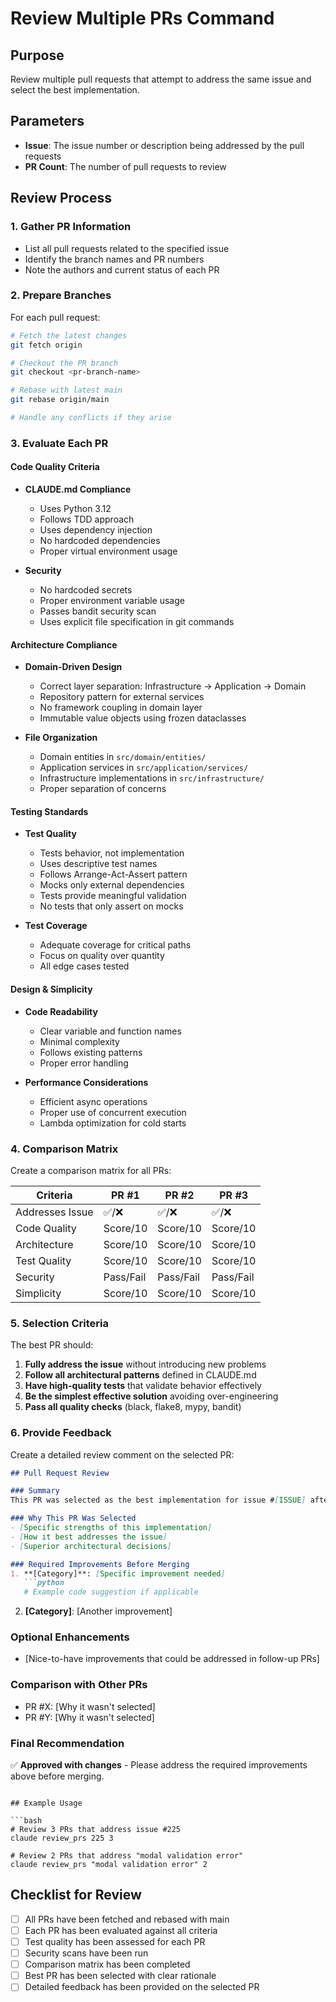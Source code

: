 # Review Multiple PRs Command

## Purpose
Review multiple pull requests that attempt to address the same issue and select the best implementation.

## Parameters
- **Issue**: The issue number or description being addressed by the pull requests
- **PR Count**: The number of pull requests to review

## Review Process

### 1. Gather PR Information
- List all pull requests related to the specified issue
- Identify the branch names and PR numbers
- Note the authors and current status of each PR

### 2. Prepare Branches
For each pull request:
```bash
# Fetch the latest changes
git fetch origin

# Checkout the PR branch
git checkout <pr-branch-name>

# Rebase with latest main
git rebase origin/main

# Handle any conflicts if they arise
```

### 3. Evaluate Each PR

#### Code Quality Criteria
- **CLAUDE.md Compliance**
  - Uses Python 3.12
  - Follows TDD approach
  - Uses dependency injection
  - No hardcoded dependencies
  - Proper virtual environment usage

- **Security**
  - No hardcoded secrets
  - Proper environment variable usage
  - Passes bandit security scan
  - Uses explicit file specification in git commands

#### Architecture Compliance
- **Domain-Driven Design**
  - Correct layer separation: Infrastructure → Application → Domain
  - Repository pattern for external services
  - No framework coupling in domain layer
  - Immutable value objects using frozen dataclasses

- **File Organization**
  - Domain entities in `src/domain/entities/`
  - Application services in `src/application/services/`
  - Infrastructure implementations in `src/infrastructure/`
  - Proper separation of concerns

#### Testing Standards
- **Test Quality**
  - Tests behavior, not implementation
  - Uses descriptive test names
  - Follows Arrange-Act-Assert pattern
  - Mocks only external dependencies
  - Tests provide meaningful validation
  - No tests that only assert on mocks

- **Test Coverage**
  - Adequate coverage for critical paths
  - Focus on quality over quantity
  - All edge cases tested

#### Design & Simplicity
- **Code Readability**
  - Clear variable and function names
  - Minimal complexity
  - Follows existing patterns
  - Proper error handling

- **Performance Considerations**
  - Efficient async operations
  - Proper use of concurrent execution
  - Lambda optimization for cold starts

### 4. Comparison Matrix

Create a comparison matrix for all PRs:

| Criteria | PR #1 | PR #2 | PR #3 |
|----------|-------|-------|-------|
| Addresses Issue | ✅/❌ | ✅/❌ | ✅/❌ |
| Code Quality | Score/10 | Score/10 | Score/10 |
| Architecture | Score/10 | Score/10 | Score/10 |
| Test Quality | Score/10 | Score/10 | Score/10 |
| Security | Pass/Fail | Pass/Fail | Pass/Fail |
| Simplicity | Score/10 | Score/10 | Score/10 |

### 5. Selection Criteria

The best PR should:
1. **Fully address the issue** without introducing new problems
2. **Follow all architectural patterns** defined in CLAUDE.md
3. **Have high-quality tests** that validate behavior effectively
4. **Be the simplest effective solution** avoiding over-engineering
5. **Pass all quality checks** (black, flake8, mypy, bandit)

### 6. Provide Feedback

Create a detailed review comment on the selected PR:

```markdown
## Pull Request Review

### Summary
This PR was selected as the best implementation for issue #[ISSUE] after reviewing [PR_COUNT] pull requests.

### Why This PR Was Selected
- [Specific strengths of this implementation]
- [How it best addresses the issue]
- [Superior architectural decisions]

### Required Improvements Before Merging
1. **[Category]**: [Specific improvement needed]
   ```python
   # Example code suggestion if applicable
   ```

2. **[Category]**: [Another improvement]

### Optional Enhancements
- [Nice-to-have improvements that could be addressed in follow-up PRs]

### Comparison with Other PRs
- PR #X: [Why it wasn't selected]
- PR #Y: [Why it wasn't selected]

### Final Recommendation
✅ **Approved with changes** - Please address the required improvements above before merging.
```

## Example Usage

```bash
# Review 3 PRs that address issue #225
claude review_prs 225 3

# Review 2 PRs that address "modal validation error"
claude review_prs "modal validation error" 2
```

## Checklist for Review

- [ ] All PRs have been fetched and rebased with main
- [ ] Each PR has been evaluated against all criteria
- [ ] Test quality has been assessed for each PR
- [ ] Security scans have been run
- [ ] Comparison matrix has been completed
- [ ] Best PR has been selected with clear rationale
- [ ] Detailed feedback has been provided on the selected PR
